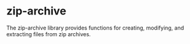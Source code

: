 zip-archive
===========

The zip-archive library provides functions for creating, modifying, and
extracting files from zip archives.

